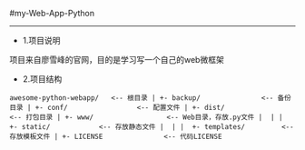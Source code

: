 #my-Web-App-Python

-----

- 1.项目说明

 项目来自廖雪峰的官网，目的是学习写一个自己的web微框架


- 2.项目结构

`awesome-python-webapp/   <-- 根目录
|
+- backup/               <-- 备份目录
|
+- conf/                 <-- 配置文件
|
+- dist/                 <-- 打包目录
|
+- www/                  <-- Web目录，存放.py文件
|  |
|  +- static/            <-- 存放静态文件
|  |
|  +- templates/         <-- 存放模板文件
|
+- LICENSE               <-- 代码LICENSE`
